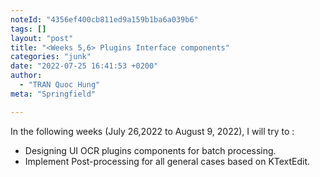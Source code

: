 ```yaml
---
noteId: "4356ef400cb811ed9a159b1ba6a039b6"
tags: []
layout: "post"
title: "<Weeks 5,6> Plugins Interface components"
categories: "junk"
date: "2022-07-25 16:41:53 +0200"
author:
  - "TRAN Quoc Hung"
meta: "Springfield"

---
```




In the following weeks (July 26,2022 to August 9, 2022), I will try to :

- Designing UI OCR plugins components for batch processing.  
- Implement Post-processing for all general cases based on KTextEdit.




